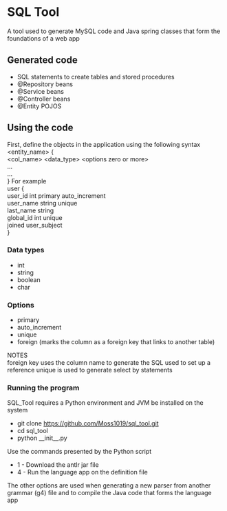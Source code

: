 # SQL Tool
A tool used to generate MySQL code and Java spring classes that form the foundations of a web app

## Generated code
- SQL statements to create tables and stored procedures
- @Repository beans
- @Service beans
- @Controller beans
- @Entity POJOS

## Using the code
First, define the objects in the application using the following syntax <br />
<entity_name> { <br />
    \<col_name\> \<data_type\> \<options zero or more\> <br />
    ... <br />
    ...
<br />}
For example <br />
user { <br />
user_id int primary auto_increment <br />
user_name string unique <br />
last_name string <br />
global_id int unique <br />
joined user_subject <br />
}

### Data types
- int
- string
- boolean
- char

### Options
- primary 
- auto_increment
- unique
- foreign (marks the column as a foreign key that links to another table)

NOTES <br />
foreign key uses the column name to generate the SQL used to set up a reference
unique is used to generate select by statements

### Running the program
SQL_Tool requires a Python environment and JVM be installed on the system
- git clone https://github.com/Moss1019/sql_tool.git
- cd sql_tool
- python \_\_init\_\_.py

Use the commands presented by the Python script

- 1 - Download the antlr jar file
- 4 - Run the language app on the definition file

The other options are used when generating a new parser from another grammar (g4) file and to compile the Java code that forms the language app
